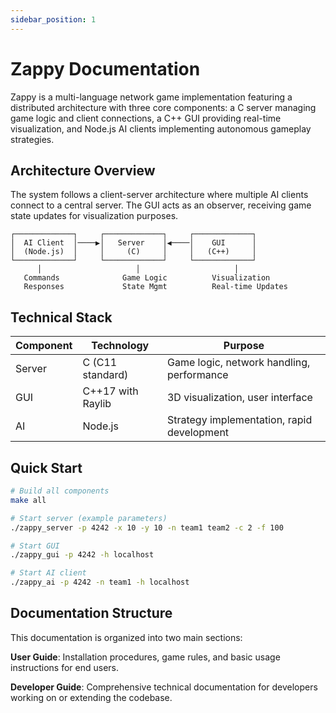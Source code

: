 ```yaml
---
sidebar_position: 1
---
```


# Zappy Documentation

Zappy is a multi-language network game implementation featuring a distributed architecture with three core components: a C server managing game logic and client connections, a C++ GUI providing real-time visualization, and Node.js AI clients implementing autonomous gameplay strategies.

## Architecture Overview

The system follows a client-server architecture where multiple AI clients connect to a central server. The GUI acts as an observer, receiving game state updates for visualization purposes.

```
┌─────────────┐     ┌─────────────┐     ┌─────────────┐
│  AI Client  │────▶│   Server    │◀────│    GUI      │
│  (Node.js)  │     │     (C)     │     │   (C++)     │
└─────────────┘     └─────────────┘     └─────────────┘
      │                     │                     │
   Commands              Game Logic          Visualization
   Responses             State Mgmt          Real-time Updates
```

## Technical Stack

| Component | Technology | Purpose |
|-----------|------------|---------|
| Server | C (C11 standard) | Game logic, network handling, performance |
| GUI | C++17 with Raylib | 3D visualization, user interface |
| AI | Node.js | Strategy implementation, rapid development |

## Quick Start

```bash
# Build all components
make all

# Start server (example parameters)
./zappy_server -p 4242 -x 10 -y 10 -n team1 team2 -c 2 -f 100

# Start GUI
./zappy_gui -p 4242 -h localhost

# Start AI client
./zappy_ai -p 4242 -n team1 -h localhost
```

## Documentation Structure

This documentation is organized into two main sections:

**User Guide**: Installation procedures, game rules, and basic usage instructions for end users.

**Developer Guide**: Comprehensive technical documentation for developers working on or extending the codebase.
